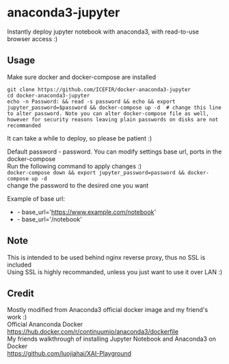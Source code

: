 # anaconda3-jupyter
Instantly deploy jupyter notebook with anaconda3, with read-to-use browser access :)  

## Usage  

Make sure docker and docker-compose are installed
```   
git clone https://github.com/ICEFIR/docker-anaconda3-jupyter  
cd docker-anaconda3-jupyter  
echo -n Password: && read -s password && echo && export jupyter_password=$password && docker-compose up -d  # change this line to alter password. Note you can alter docker-compose file as well, however for security reasons leaving plain passwords on disks are not recommanded
```   

It can take a while to deploy, so please be patient :)   

Default password - password.
You can modify settings base url, ports in the docker-compose  
Run the following command to apply changes :)  
```docker-compose down && export jupyter_password=password && docker-compose up -d```     
change the password to the desired one you want  


Example of base url:   
  - \- base_url='https://www.example.com/notebook'
  - \- base_url='/notebook'   

## Note
This is intended to be used behind nginx reverse proxy, thus no SSL is included  
Using SSL is highly recommanded, unless you just want to use it over LAN :)


## Credit
Mostly modified from Anaconda3 official docker image and my friend's work :)  
Official Ananconda Docker  
  https://hub.docker.com/r/continuumio/anaconda3/dockerfile  
My friends walkthrough of installing Jupyter Notebook and Anaconda3 on Docker  
  https://github.com/luojiahai/XAI-Playground  
